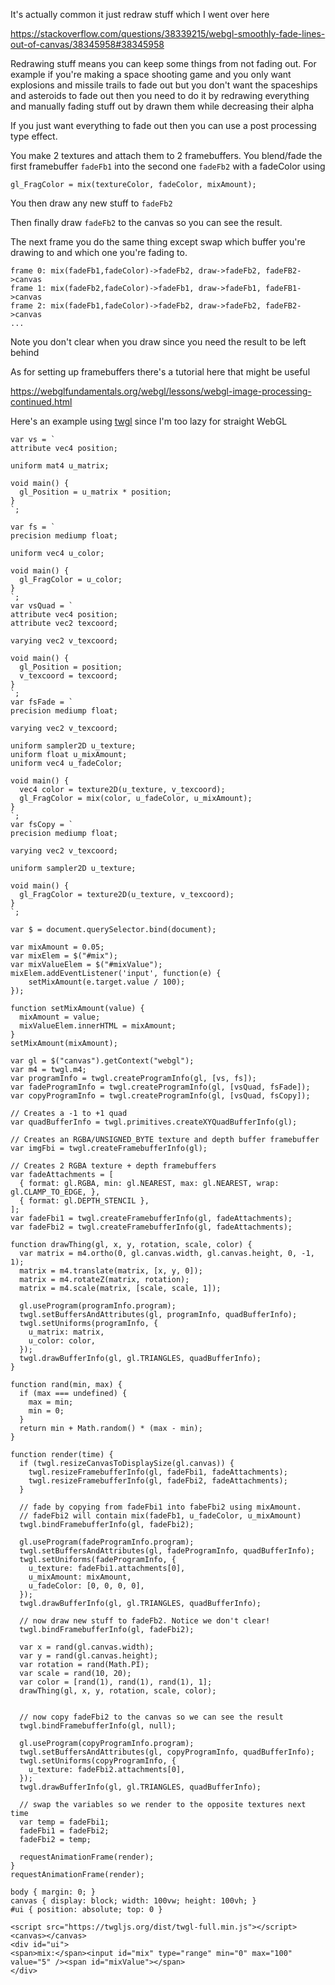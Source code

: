 It's actually common it just redraw stuff which I went over here

https://stackoverflow.com/questions/38339215/webgl-smoothly-fade-lines-out-of-canvas/38345958#38345958

Redrawing stuff means you can keep some things from not fading out. For example if you're making a space shooting game and you only want explosions and missile trails to fade out but you don't want the spaceships and asteroids to fade out then you need to do it by redrawing everything and manually fading stuff out by drawn them while decreasing their alpha

If you just want everything to fade out then you can use a post processing type effect. 

You make 2 textures and attach them to 2 framebuffers. You blend/fade the first framebuffer `fadeFb1` into the second one `fadeFb2` with a fadeColor using

    gl_FragColor = mix(textureColor, fadeColor, mixAmount);

You then draw any new stuff to `fadeFb2`

Then finally draw `fadeFb2` to the canvas so you can see the result.

The next frame you do the same thing except swap which buffer you're drawing to and which one you're fading to.

    frame 0: mix(fadeFb1,fadeColor)->fadeFb2, draw->fadeFb2, fadeFB2->canvas
    frame 1: mix(fadeFb2,fadeColor)->fadeFb1, draw->fadeFb1, fadeFB1->canvas
    frame 2: mix(fadeFb1,fadeColor)->fadeFb2, draw->fadeFb2, fadeFB2->canvas
    ...

Note you don't clear when you draw since you need the result to be left behind

As for setting up framebuffers there's a tutorial here that might be useful

https://webglfundamentals.org/webgl/lessons/webgl-image-processing-continued.html

Here's an example using [twgl](https://twgljs.org) since I'm too lazy for straight WebGL

<!-- begin snippet: js hide: false console: true babel: false -->

<!-- language: lang-js -->

    var vs = `
    attribute vec4 position;

    uniform mat4 u_matrix;

    void main() {
      gl_Position = u_matrix * position;
    }
    `;

    var fs = `
    precision mediump float;

    uniform vec4 u_color;

    void main() {
      gl_FragColor = u_color;
    }
    `;
    var vsQuad = `
    attribute vec4 position;
    attribute vec2 texcoord;

    varying vec2 v_texcoord;

    void main() {
      gl_Position = position;
      v_texcoord = texcoord;
    }
    `;
    var fsFade = `
    precision mediump float;

    varying vec2 v_texcoord;

    uniform sampler2D u_texture;
    uniform float u_mixAmount;
    uniform vec4 u_fadeColor;

    void main() {
      vec4 color = texture2D(u_texture, v_texcoord);
      gl_FragColor = mix(color, u_fadeColor, u_mixAmount);
    }
    `;
    var fsCopy = `
    precision mediump float;

    varying vec2 v_texcoord;

    uniform sampler2D u_texture;

    void main() {
      gl_FragColor = texture2D(u_texture, v_texcoord);
    }
    `;

    var $ = document.querySelector.bind(document);

    var mixAmount = 0.05;
    var mixElem = $("#mix");
    var mixValueElem = $("#mixValue");
    mixElem.addEventListener('input', function(e) {
        setMixAmount(e.target.value / 100);
    });

    function setMixAmount(value) {
      mixAmount = value;
      mixValueElem.innerHTML = mixAmount;
    }
    setMixAmount(mixAmount);

    var gl = $("canvas").getContext("webgl");
    var m4 = twgl.m4;
    var programInfo = twgl.createProgramInfo(gl, [vs, fs]);
    var fadeProgramInfo = twgl.createProgramInfo(gl, [vsQuad, fsFade]);
    var copyProgramInfo = twgl.createProgramInfo(gl, [vsQuad, fsCopy]);

    // Creates a -1 to +1 quad
    var quadBufferInfo = twgl.primitives.createXYQuadBufferInfo(gl);

    // Creates an RGBA/UNSIGNED_BYTE texture and depth buffer framebuffer
    var imgFbi = twgl.createFramebufferInfo(gl);

    // Creates 2 RGBA texture + depth framebuffers
    var fadeAttachments = [
      { format: gl.RGBA, min: gl.NEAREST, max: gl.NEAREST, wrap: gl.CLAMP_TO_EDGE, },
      { format: gl.DEPTH_STENCIL },
    ];
    var fadeFbi1 = twgl.createFramebufferInfo(gl, fadeAttachments);
    var fadeFbi2 = twgl.createFramebufferInfo(gl, fadeAttachments);

    function drawThing(gl, x, y, rotation, scale, color) {
      var matrix = m4.ortho(0, gl.canvas.width, gl.canvas.height, 0, -1, 1);
      matrix = m4.translate(matrix, [x, y, 0]);
      matrix = m4.rotateZ(matrix, rotation);
      matrix = m4.scale(matrix, [scale, scale, 1]);

      gl.useProgram(programInfo.program);
      twgl.setBuffersAndAttributes(gl, programInfo, quadBufferInfo);
      twgl.setUniforms(programInfo, {
        u_matrix: matrix,
        u_color: color,
      });
      twgl.drawBufferInfo(gl, gl.TRIANGLES, quadBufferInfo);
    }

    function rand(min, max) {
      if (max === undefined) {
        max = min;
        min = 0;
      }
      return min + Math.random() * (max - min);
    }

    function render(time) {
      if (twgl.resizeCanvasToDisplaySize(gl.canvas)) {
        twgl.resizeFramebufferInfo(gl, fadeFbi1, fadeAttachments);
        twgl.resizeFramebufferInfo(gl, fadeFbi2, fadeAttachments);
      }
      
      // fade by copying from fadeFbi1 into fabeFbi2 using mixAmount.
      // fadeFbi2 will contain mix(fadeFb1, u_fadeColor, u_mixAmount)
      twgl.bindFramebufferInfo(gl, fadeFbi2);

      gl.useProgram(fadeProgramInfo.program);
      twgl.setBuffersAndAttributes(gl, fadeProgramInfo, quadBufferInfo);
      twgl.setUniforms(fadeProgramInfo, {
        u_texture: fadeFbi1.attachments[0],
        u_mixAmount: mixAmount,
        u_fadeColor: [0, 0, 0, 0],
      });
      twgl.drawBufferInfo(gl, gl.TRIANGLES, quadBufferInfo);

      // now draw new stuff to fadeFb2. Notice we don't clear!
      twgl.bindFramebufferInfo(gl, fadeFbi2);

      var x = rand(gl.canvas.width);
      var y = rand(gl.canvas.height);
      var rotation = rand(Math.PI);
      var scale = rand(10, 20);
      var color = [rand(1), rand(1), rand(1), 1];
      drawThing(gl, x, y, rotation, scale, color);


      // now copy fadeFbi2 to the canvas so we can see the result
      twgl.bindFramebufferInfo(gl, null);

      gl.useProgram(copyProgramInfo.program);
      twgl.setBuffersAndAttributes(gl, copyProgramInfo, quadBufferInfo);
      twgl.setUniforms(copyProgramInfo, {
        u_texture: fadeFbi2.attachments[0],
      });
      twgl.drawBufferInfo(gl, gl.TRIANGLES, quadBufferInfo);

      // swap the variables so we render to the opposite textures next time
      var temp = fadeFbi1;
      fadeFbi1 = fadeFbi2;
      fadeFbi2 = temp;

      requestAnimationFrame(render);
    }
    requestAnimationFrame(render);

<!-- language: lang-css -->

    body { margin: 0; }
    canvas { display: block; width: 100vw; height: 100vh; }
    #ui { position: absolute; top: 0 }


<!-- language: lang-html -->

    <script src="https://twgljs.org/dist/twgl-full.min.js"></script>
    <canvas></canvas>
    <div id="ui">
    <span>mix:</span><input id="mix" type="range" min="0" max="100" value="5" /><span id="mixValue"></span>
    </div>

<!-- end snippet -->

